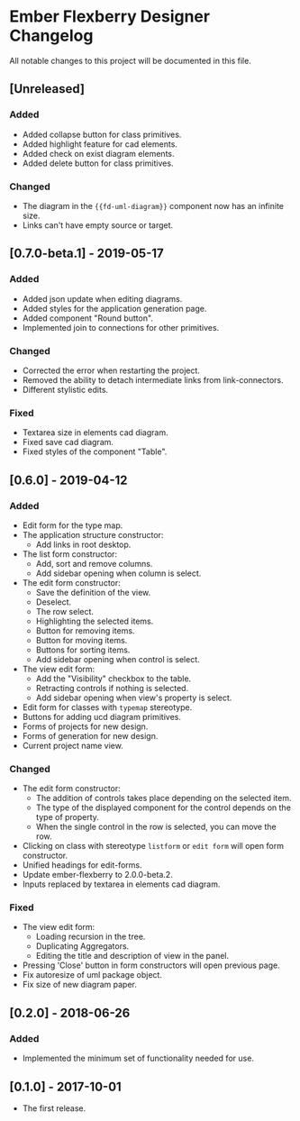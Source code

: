 # Ember Flexberry Designer Changelog
All notable changes to this project will be documented in this file.

## [Unreleased]
### Added
* Added collapse button for class primitives.
* Added highlight feature for cad elements.
* Added check on exist diagram elements.
* Added delete button for class primitives.

### Changed
* The diagram in the `{{fd-uml-diagram}}` component now has an infinite size.
* Links can't have empty source or target.

## [0.7.0-beta.1] - 2019-05-17
### Added
* Added json update when editing diagrams.
* Added styles for the application generation page.
* Added component "Round button".
* Implemented join to connections for other primitives.

### Changed
* Corrected the error when restarting the project.
* Removed the ability to detach intermediate links from link-connectors.
* Different stylistic edits.

### Fixed
* Textarea size in elements cad diagram.
* Fixed save cad diagram.
* Fixed styles of the component "Table".

## [0.6.0] - 2019-04-12
### Added
* Edit form for the type map.
* The application structure constructor:
  * Add links in root desktop.
* The list form constructor:
  * Add, sort and remove columns.
  * Add sidebar opening when column is select.
* The edit form constructor:
  * Save the definition of the view.
  * Deselect.
  * The row select.
  * Highlighting the selected items.
  * Button for removing items.
  * Button for moving items.
  * Buttons for sorting items.
  * Add sidebar opening when control is select.
* The view edit form:
  * Add the "Visibility" checkbox to the table.
  * Retracting controls if nothing is selected.
  * Add sidebar opening when view's property is select.
* Edit form for classes with `typemap` stereotype.
* Buttons for adding ucd diagram primitives.
* Forms of projects for new design.
* Forms of generation for new design.
* Current project name view.

### Changed
* The edit form constructor:
  * The addition of controls takes place depending on the selected item.
  * The type of the displayed component for the control depends on the type of property.
  * When the single control in the row is selected, you can move the row.
* Clicking on class with stereotype `listform` or `edit form` will open form constructor.
* Unified headings for edit-forms.
* Update ember-flexberry to 2.0.0-beta.2.
* Inputs replaced by textarea in elements cad diagram.

### Fixed
* The view edit form:
  * Loading recursion in the tree.
  * Duplicating Aggregators.
  * Editing the title and description of view in the panel.
* Pressing 'Close' button in form constructors will open previous page.
* Fix autoresize of uml package object.
* Fix size of new diagram paper.

## [0.2.0] - 2018-06-26
### Added
* Implemented the minimum set of functionality needed for use.

## [0.1.0] - 2017-10-01
* The first release.
